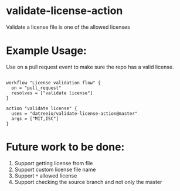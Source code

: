 # validate-license-action
Validate a license file is one of the allowed licenses

# Example Usage:
Use on a pull request event to make sure the repo has a valid license.

```

workflow "License validation flow" {
  on = "pull_request"
  resolves = ["validate license"]
}

action "validate license" {
  uses = "datreeio/validate-license-action@master"
  args = ["MIT,ISC"]
}

```

# Future work to be done:

1. Support getting license from file
1. Support custom license file name
1. Support ```*``` allowed license
1. Support checking the source branch and not only the master

